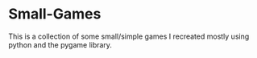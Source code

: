 # Small-Games
This is a collection of some small/simple games I recreated mostly using python and the pygame library.

